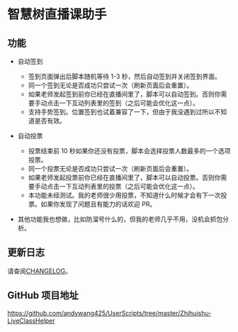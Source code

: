 # 智慧树直播课助手

## 功能

- 自动签到

  - 签到页面弹出后脚本随机等待 1-3 秒，然后自动签到并关闭签到界面。
  - 同一个签到无论是否成功只尝试一次（刷新页面后会重置）。
  - 如果老师发起签到前你已经在直播间里了，脚本可以自动签到。否则你需要手动点击一下互动列表里的签到（之后可能会优化这一点）。
  - 支持手势签到。位置签到也试着兼容了一下，但由于我没遇到过所以不知道是否有效。

- 自动投票

  - 投票结束前 10 秒如果你还没有投票，脚本会选择投票人数最多的一个选项投票。
  - 同一个投票无论是否成功只尝试一次（刷新页面后会重置）。
  - 如果老师发起投票前你已经在直播间里了，脚本可以自动投票。否则你需要手动点击一下互动列表里的投票（之后可能会优化这一点）。
  - 本功能未经测试。我的老师很少用投票，不知道什么时候才会有下一次投票。如果你发现了问题且有能力的话欢迎 PR。

- 其他功能我也想做，比如防溜号什么的，但我的老师几乎不用，没机会抓包分析。

## 更新日志

请查阅[CHANGELOG](https://github.com/andywang425/UserScripts/tree/master/Zhihuishu-LiveClassHelper/CHANGELOG.md)。

## GitHub 项目地址

https://github.com/andywang425/UserScripts/tree/master/Zhihuishu-LiveClassHelper
